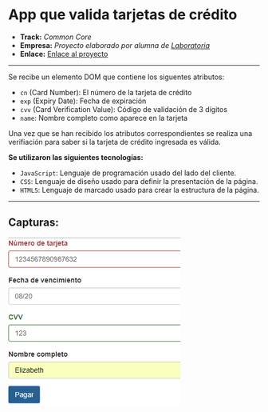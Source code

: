 # App que valida tarjetas de crédito

* **Track:** _Common Core_
* **Empresa:** _Proyecto elaborado por alumna de [Laboratoria](http://www.laboratoria.la/)_
* **Enlace:** [Enlace al proyecto](https://superliza.github.io/card-validator-without-plugin/)

---

Se recibe un elemento DOM que contiene los siguentes atributos:
* `cn` (Card Number): El número de la tarjeta de crédito
* `exp` (Expiry Date): Fecha de expiración
* `cvv` (Card Verification Value): Código de validación de 3 dígitos
* `name`: Nombre completo como aparece en la tarjeta

Una vez que se han recibido los atributos correspondientes se realiza una verifiación para saber si la tarjeta de crédito ingresada es válida.

**Se utilizaron las siguientes tecnologías:**

* `JavaScript`: Lenguaje de programación usado del lado del cliente.
* `CSS`: Lenguaje de diseño usado para definir la presentación de la página.
* `HTML5`: Lenguaje de marcado usado para crear la estructura de la página.

---

## Capturas:

![Captura 1](assets/images/card-validator.png)
